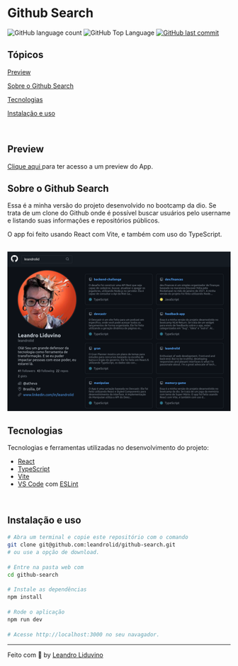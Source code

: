 # Github Search

<p>
  <img alt="GitHub language count" src="https://img.shields.io/github/languages/count/leandrolid/github-search?color=6E40C9&style=flat-square">
  <img alt="GitHub Top Language" src="https://img.shields.io/github/languages/top/leandrolid/github-search?color=6E40C9&style=flat-square">
  <a href="https://github.com/leandrolid/github-search/commits/main">
    <img alt="GitHub last commit" src="https://img.shields.io/github/last-commit/leandrolid/github-search?color=6E40C9&style=flat-square">
  </a>
</p>

## Tópicos 

[Preview](#preview)

[Sobre o Github Search](#sobre-o-github-search)

[Tecnologias](#tecnologias)

[Instalação e uso](#instalação-e-uso)

<br>

## Preview

<a title="Github Search" href="http://leandrolid.github.io/github-search" >Clique aqui </a> para ter acesso a um  preview do App.

## Sobre o Github Search

Essa é a minha versão do projeto desenvolvido no bootcamp da dio. Se trata de um clone do Github onde é possível buscar usuários pelo username e listando suas informações e repositórios públicos.

O app foi feito usando React com Vite, e também com uso do TypeScript.
<br>
<br>

<p align="center">
<img src=".github/github-search.png" src="Imagem do aplicativo de feedback" />
</p>

## Tecnologias

Tecnologias e ferramentas utilizadas no desenvolvimento do projeto:

- [React](https://reactjs.org/)
- [TypeScript](https://www.typescriptlang.org/)
- [Vite](https://vitejs.dev/)
- [VS Code](https://code.visualstudio.com/) com [ESLint](https://eslint.org/)

<br>

## Instalação e uso

```bash
# Abra um terminal e copie este repositório com o comando
git clone git@github.com:leandrolid/github-search.git
# ou use a opção de download.

# Entre na pasta web com 
cd github-search

# Instale as dependências
npm install

# Rode o aplicação
npm run dev

# Acesse http://localhost:3000 no seu navagador.
```


---

Feito com :purple_heart: by [Leandro Liduvino](https://github.com/leandrolid)